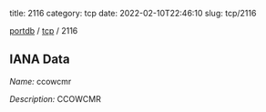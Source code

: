 title: 2116
category: tcp
date: 2022-02-10T22:46:10
slug: tcp/2116

[portdb](/) / [tcp](/category/tcp.html) / 2116


## IANA Data

_Name:_ ccowcmr

_Description:_ CCOWCMR

